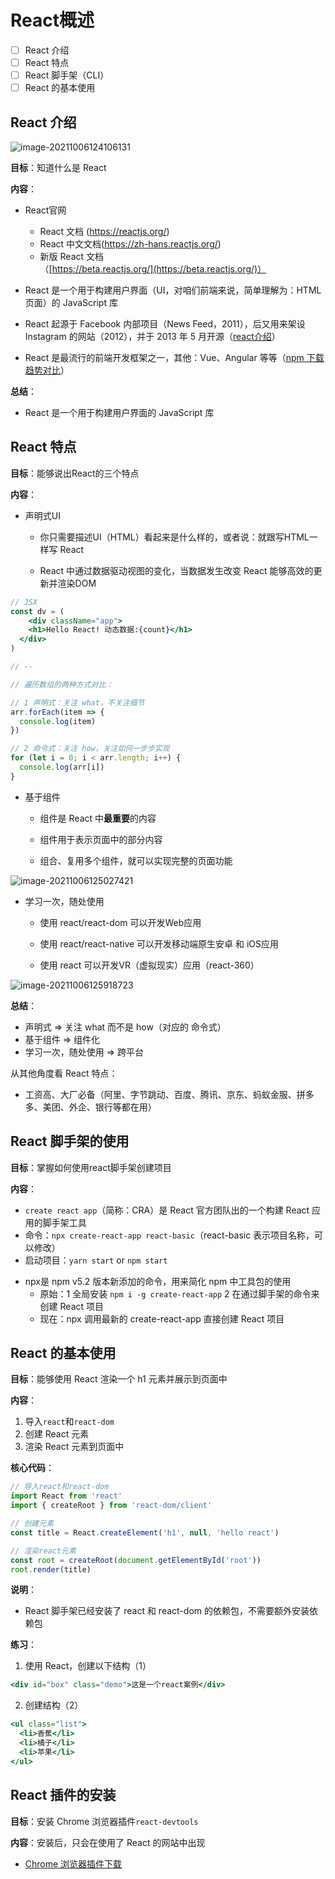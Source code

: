 # React概述

+  [ ]   React 介绍
+  [ ]   React 特点
+  [ ]   React 脚手架（CLI）
+  [ ]   React 的基本使用

## React 介绍

![image-20211006124106131](images/image-20211006124106131.png)

**目标**：知道什么是 React

**内容**：

+ React官网
  + React 文档 (https://reactjs.org/)
  + React 中文文档(https://zh-hans.reactjs.org/)
  + 新版 React 文档（[https://beta.reactjs.org/](https://beta.reactjs.org/)）
+ React 是一个用于构建用户界面（UI，对咱们前端来说，简单理解为：HTML 页面）的 JavaScript 库  

+ React 起源于 Facebook 内部项目（News Feed，2011），后又用来架设 Instagram 的网站（2012），并于 2013 年 5 月开源（[react介绍](https://baike.baidu.com/item/react/18077599?fr=aladdin)）
+ React 是最流行的前端开发框架之一，其他：Vue、Angular 等等（[npm 下载趋势对比](https://www.npmtrends.com/angular-vs-react-vs-vue)）

**总结**：

 + React 是一个用于构建用户界面的 JavaScript 库

## React 特点

**目标**：能够说出React的三个特点

**内容**：

+ 声明式UI

  - 你只需要描述UI（HTML）看起来是什么样的，或者说：就跟写HTML一样写 React

  - React 中通过数据驱动视图的变化，当数据发生改变 React 能够高效的更新并渲染DOM

```jsx
// JSX
const dv = (
	<div className="app">
    <h1>Hello React! 动态数据:{count}</h1>
  </div>
)

// --

// 遍历数组的两种方式对比：

// 1 声明式：关注 what，不关注细节
arr.forEach(item => {
  console.log(item)
})

// 2 命令式：关注 how，关注如何一步步实现
for (let i = 0; i < arr.length; i++) {
  console.log(arr[i])
}
```

+ 基于组件

  - 组件是 React 中**最重要**的内容

  - 组件用于表示页面中的部分内容

  - 组合、复用多个组件，就可以实现完整的页面功能

![image-20211006125027421](images/image-20211007120828932.png)

+ 学习一次，随处使用

  - 使用 react/react-dom 可以开发Web应用

  - 使用 react/react-native 可以开发移动端原生安卓 和 iOS应用

  - 使用 react 可以开发VR（虚拟现实）应用（react-360）

![image-20211006125918723](images/image-20211006125918723.png)

**总结**：

- 声明式  => 关注 what 而不是 how（对应的 命令式）
- 基于组件  => 组件化
- 学习一次，随处使用  => 跨平台

从其他角度看 React 特点：

- 工资高、大厂必备（阿里、字节跳动、百度、腾讯、京东、蚂蚁金服、拼多多、美团、外企、银行等都在用）

## React 脚手架的使用

**目标**：掌握如何使用react脚手架创建项目

**内容**：

- `create react app`（简称：CRA）是 React 官方团队出的一个构建 React 应用的脚手架工具
- 命令：`npx create-react-app react-basic`（react-basic 表示项目名称，可以修改）
- 启动项目：`yarn start` or `npm start`

+ npx是 npm v5.2 版本新添加的命令，用来简化 npm 中工具包的使用
  - 原始：1 全局安装 `npm i -g create-react-app` 2 在通过脚手架的命令来创建 React 项目
  - 现在：npx 调用最新的 create-react-app 直接创建 React 项目

## React 的基本使用

**目标**：能够使用 React 渲染一个 h1 元素并展示到页面中

**内容**：

1. 导入`react`和`react-dom`   
2. 创建 React 元素
3. 渲染 React 元素到页面中

**核心代码**：

```jsx
// 导入react和react-dom
import React from 'react'
import { createRoot } from 'react-dom/client'

// 创建元素
const title = React.createElement('h1', null, 'hello react')

// 渲染react元素
const root = createRoot(document.getElementById('root'))
root.render(title)
```

**说明**：

- React 脚手架已经安装了 react 和 react-dom 的依赖包，不需要额外安装依赖包

**练习**：

1. 使用 React，创建以下结构（1）

```jsx
<div id="box" class="demo">这是一个react案例</div>
```

2. 创建结构（2）

```jsx
<ul class="list">
  <li>香蕉</li>
  <li>橘子</li>
  <li>苹果</li>
</ul>
```

## React 插件的安装

**目标**：安装 Chrome 浏览器插件`react-devtools`

**内容**：安装后，只会在使用了 React 的网站中出现

- [Chrome 浏览器插件下载](https://chrome.zzzmh.cn/#/index)

